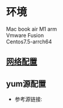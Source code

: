# 环境
Mac book air M1 arm  
Vmware Fusion  
Centos7.5-arrch64
## [网络配置](https://juejin.cn/post/7173702975284576286)
## yum源配置
- 参考源链接:
